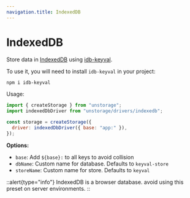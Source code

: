 ```yaml
---
navigation.title: IndexedDB
---
```


# IndexedDB

Store data in [IndexedDB](https://developer.mozilla.org/en-US/docs/Web/API/IndexedDB_API) using [idb-keyval](https://github.com/jakearchibald/idb-keyval).

To use it, you will need to install `idb-keyval` in your project:

```bash
npm i idb-keyval
```

Usage:

```js
import { createStorage } from "unstorage";
import indexedDbDriver from "unstorage/drivers/indexedb";

const storage = createStorage({
  driver: indexedDbDriver({ base: "app:" }),
});
```

**Options:**

- `base`: Add `${base}:` to all keys to avoid collision
- `dbName`: Custom name for database. Defaults to `keyval-store`
- `storeName`: Custom name for store. Defaults to `keyval`

::alert{type="info"}
IndexedDB is a browser database. avoid using this preset on server environments.
::
